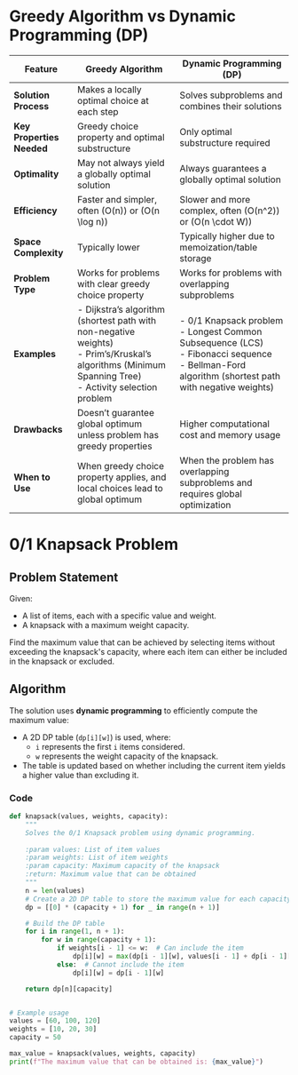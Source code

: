 

# **Greedy Algorithm**   vs **Dynamic Programming (DP)**       

| **Feature**           | **Greedy Algorithm**                         | **Dynamic Programming (DP)**             |
|-----------------------|---------------------------------------------|------------------------------------------|
| **Solution Process**   | Makes a locally optimal choice at each step | Solves subproblems and combines their solutions |
| **Key Properties Needed** | Greedy choice property and optimal substructure | Only optimal substructure required       |
| **Optimality**         | May not always yield a globally optimal solution | Always guarantees a globally optimal solution |
| **Efficiency**         | Faster and simpler, often \(O(n)\) or \(O(n \log n)\) | Slower and more complex, often \(O(n^2)\) or \(O(n \cdot W)\) |
| **Space Complexity**   | Typically lower                            | Typically higher due to memoization/table storage |
| **Problem Type**       | Works for problems with clear greedy choice property | Works for problems with overlapping subproblems |
| **Examples**           | - Dijkstra’s algorithm (shortest path with non-negative weights) <br> - Prim’s/Kruskal’s algorithms (Minimum Spanning Tree) <br> - Activity selection problem | - 0/1 Knapsack problem <br> - Longest Common Subsequence (LCS) <br> - Fibonacci sequence <br> - Bellman-Ford algorithm (shortest path with negative weights) |
| **Drawbacks**          | Doesn’t guarantee global optimum unless problem has greedy properties | Higher computational cost and memory usage |
| **When to Use**        | When greedy choice property applies, and local choices lead to global optimum | When the problem has overlapping subproblems and requires global optimization |





# 0/1 Knapsack Problem 

## Problem Statement

Given:
- A list of items, each with a specific value and weight.
- A knapsack with a maximum weight capacity.

Find the maximum value that can be achieved by selecting items without exceeding the knapsack's capacity, where each item can either be included in the knapsack or excluded.

## Algorithm

The solution uses **dynamic programming** to efficiently compute the maximum value:
- A 2D DP table (`dp[i][w]`) is used, where:
  - `i` represents the first `i` items considered.
  - `w` represents the weight capacity of the knapsack.
- The table is updated based on whether including the current item yields a higher value than excluding it.


### Code

```python
def knapsack(values, weights, capacity):
    """
    Solves the 0/1 Knapsack problem using dynamic programming.
    
    :param values: List of item values
    :param weights: List of item weights
    :param capacity: Maximum capacity of the knapsack
    :return: Maximum value that can be obtained
    """
    n = len(values)
    # Create a 2D DP table to store the maximum value for each capacity and items
    dp = [[0] * (capacity + 1) for _ in range(n + 1)]

    # Build the DP table
    for i in range(1, n + 1):
        for w in range(capacity + 1):
            if weights[i - 1] <= w:  # Can include the item
                dp[i][w] = max(dp[i - 1][w], values[i - 1] + dp[i - 1][w - weights[i - 1]])
            else:  # Cannot include the item
                dp[i][w] = dp[i - 1][w]

    return dp[n][capacity]


# Example usage
values = [60, 100, 120]
weights = [10, 20, 30]
capacity = 50

max_value = knapsack(values, weights, capacity)
print(f"The maximum value that can be obtained is: {max_value}")

